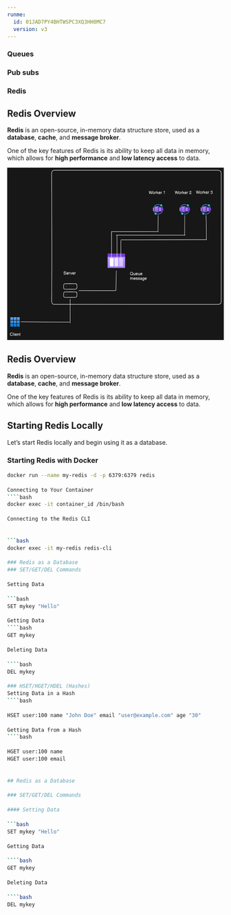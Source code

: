 ```yaml
---
runme:
  id: 01JAD7PY4BHTWSPC3XQ3HH0MC7
  version: v3
---
```


### Queues

### Pub subs

### Redis

## Redis Overview

**Redis** is an open-source, in-memory data structure store, used as a **database**, **cache**, and **message broker**.

One of the key features of Redis is its ability to keep all data in memory, which allows for **high performance** and **low latency access** to data.

<img src="diagram-export-10-17-2024-6_21_27-PM-1.png" alt="Diagram" width="600" height="400" />

## Redis Overview

**Redis** is an open-source, in-memory data structure store, used as a **database**, **cache**, and **message broker**.

One of the key features of Redis is its ability to keep all data in memory, which allows for **high performance** and **low latency access** to data.

## Starting Redis Locally

Let’s start Redis locally and begin using it as a database.

### Starting Redis with Docker

```bash
docker run --name my-redis -d -p 6379:6379 redis

Connecting to Your Container
````bash
docker exec -it container_id /bin/bash

Connecting to the Redis CLI


```bash
docker exec -it my-redis redis-cli

### Redis as a Database
### SET/GET/DEL Commands

Setting Data

```bash
SET mykey "Hello"

Getting Data
````bash
GET mykey

Deleting Data

````bash
DEL mykey

### HSET/HGET/HDEL (Hashes)
Setting Data in a Hash
````bash

HSET user:100 name "John Doe" email "user@example.com" age "30"

Getting Data from a Hash
````bash

HGET user:100 name
HGET user:100 email


## Redis as a Database

### SET/GET/DEL Commands

#### Setting Data

```bash
SET mykey "Hello"

Getting Data

````bash
GET mykey

Deleting Data

````bash
DEL mykey